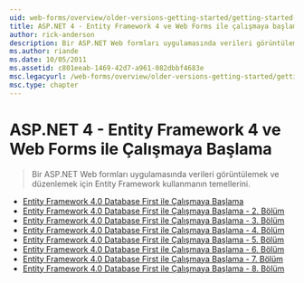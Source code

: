 ```yaml
---
uid: web-forms/overview/older-versions-getting-started/getting-started-with-ef/index
title: ASP.NET 4 - Entity Framework 4 ve Web Forms ile çalışmaya başlama | Microsoft Docs
author: rick-anderson
description: Bir ASP.NET Web formları uygulamasında verileri görüntülemek ve düzenlemek için Entity Framework kullanmanın temellerini.
ms.author: riande
ms.date: 10/05/2011
ms.assetid: c801eeab-1469-42d7-a961-082dbbf4683e
msc.legacyurl: /web-forms/overview/older-versions-getting-started/getting-started-with-ef
msc.type: chapter
---
```

<a name="aspnet-4---getting-started-with-entity-framework-4-and-web-forms"></a>ASP.NET 4 - Entity Framework 4 ve Web Forms ile Çalışmaya Başlama
====================
> Bir ASP.NET Web formları uygulamasında verileri görüntülemek ve düzenlemek için Entity Framework kullanmanın temellerini.


- [Entity Framework 4.0 Database First ile Çalışmaya Başlama](the-entity-framework-and-aspnet-getting-started-part-1.md)
- [Entity Framework 4.0 Database First ile Çalışmaya Başlama - 2. Bölüm](the-entity-framework-and-aspnet-getting-started-part-2.md)
- [Entity Framework 4.0 Database First ile Çalışmaya Başlama - 3. Bölüm](the-entity-framework-and-aspnet-getting-started-part-3.md)
- [Entity Framework 4.0 Database First ile Çalışmaya Başlama - 4. Bölüm](the-entity-framework-and-aspnet-getting-started-part-4.md)
- [Entity Framework 4.0 Database First ile Çalışmaya Başlama - 5. Bölüm](the-entity-framework-and-aspnet-getting-started-part-5.md)
- [Entity Framework 4.0 Database First ile Çalışmaya Başlama - 6. Bölüm](the-entity-framework-and-aspnet-getting-started-part-6.md)
- [Entity Framework 4.0 Database First ile Çalışmaya Başlama - 7. Bölüm](the-entity-framework-and-aspnet-getting-started-part-7.md)
- [Entity Framework 4.0 Database First ile Çalışmaya Başlama - 8. Bölüm](the-entity-framework-and-aspnet-getting-started-part-8.md)
